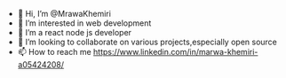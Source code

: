 - 👋 Hi, I’m @MrawaKhemiri
- 👀 I’m interested in web development
- 🌱 I’m a react node js developer 
- 💞️ I’m looking to collaborate on various projects,especially open source
- 📫 How to reach me https://www.linkedin.com/in/marwa-khemiri-a05424208/

<!---
MrawaKhemiri/MrawaKhemiri is a ✨ special ✨ repository because its `README.md` (this file) appears on your GitHub profile.
You can click the Preview link to take a look at your changes.
--->
